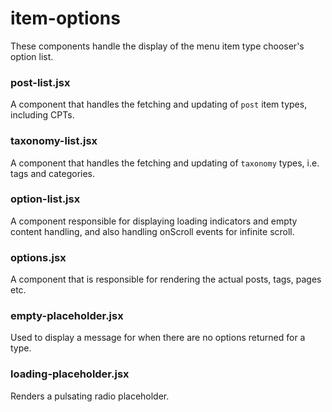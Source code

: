 item-options
============

These components handle the display of the menu item type chooser's option list.

### post-list.jsx
A component that handles the fetching and updating of `post` item types, including CPTs.

### taxonomy-list.jsx
A component that handles the fetching and updating of `taxonomy` types, i.e. tags and categories.

### option-list.jsx
A component responsible for displaying loading indicators and empty content handling, and also handling onScroll events for infinite scroll.

### options.jsx
A component that is responsible for rendering the actual posts, tags, pages etc.

### empty-placeholder.jsx
Used to display a message for when there are no options returned for a type.

### loading-placeholder.jsx
Renders a pulsating radio placeholder.
